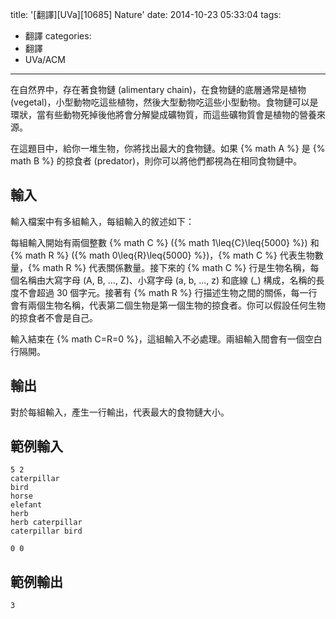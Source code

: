title: '[翻譯][UVa][10685] Nature'
date: 2014-10-23 05:33:04
tags:
- 翻譯
categories:
- 翻譯
- UVa/ACM
---

在自然界中，存在著食物鏈 (alimentary chain)，在食物鏈的底層通常是植物 (vegetal)，小型動物吃這些植物，然後大型動物吃這些小型動物。食物鏈可以是環狀，當有些動物死掉後他將會分解變成礦物質，而這些礦物質會是植物的營養來源。

在這題目中，給你一堆生物，你將找出最大的食物鏈。如果 {% math A %} 是 {% math B %} 的掠食者 (predator)，則你可以將他們都視為在相同食物鏈中。

<!-- more -->

## 輸入 ##

輸入檔案中有多組輸入，每組輸入的敘述如下：

每組輸入開始有兩個整數 {% math C %} ({% math 1\leq{C}\leq{5000} %}) 和 {% math R %} ({% math 0\leq{R}\leq{5000} %})，{% math C %} 代表生物數量，{% math R %} 代表關係數量。接下來的 {% math C %} 行是生物名稱，每個名稱由大寫字母 (A, B, ..., Z)、小寫字母 (a, b, ..., z) 和底線 (_) 構成，名稱的長度不會超過 30 個字元。接著有 {% math R %} 行描述生物之間的關係，每一行會有兩個生物名稱，代表第二個生物是第一個生物的掠食者。你可以假設任何生物的掠食者不會是自己。

輸入結束在 {% math C=R=0 %}，這組輸入不必處理。兩組輸入間會有一個空白行隔開。

## 輸出 ##

對於每組輸入，產生一行輸出，代表最大的食物鏈大小。

## 範例輸入 ##

``` text
5 2
caterpillar
bird
horse
elefant
herb
herb caterpillar
caterpillar bird
 
0 0
```

## 範例輸出 ##

``` text
3
```